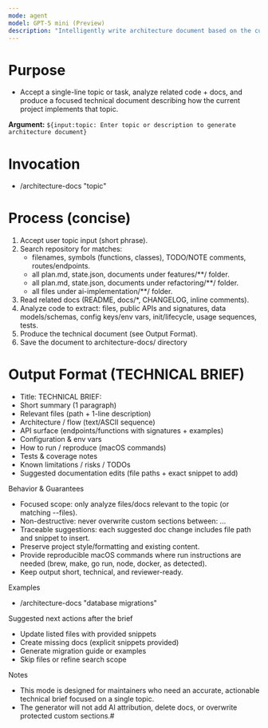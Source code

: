 ```yaml
---
mode: agent
model: GPT-5 mini (Preview)
description: "Intelligently write architecture document based on the current codebase and documents"
---
```

# Purpose
- Accept a single-line topic or task, analyze related code + docs, and produce a focused technical document describing how the current project implements that topic.

**Argument:** `${input:topic: Enter topic or description to generate architecture document}`

# Invocation
- /architecture-docs "topic"

# Process (concise)
1. Accept user topic input (short phrase).
2. Search repository for matches:
   - filenames, symbols (functions, classes), TODO/NOTE comments, routes/endpoints.
   - all plan.md, state.json, documents under features/**/ folder.
   - all plan.md, state.json, documents under refactoring/**/ folder.
   - all files under ai-implementation/**/ folder.
3. Read related docs (README, docs/*, CHANGELOG, inline comments).
4. Analyze code to extract: files, public APIs and signatures, data models/schemas, config keys/env vars, init/lifecycle, usage sequences, tests.
5. Produce the technical document (see Output Format).
6. Save the document to architecture-docs/ directory

#  Output Format (TECHNICAL BRIEF)
- Title: TECHNICAL BRIEF: <topic>
- Short summary (1 paragraph)
- Relevant files (path + 1-line description)
- Architecture / flow (text/ASCII sequence)
- API surface (endpoints/functions with signatures + examples)
- Configuration & env vars
- How to run / reproduce (macOS commands)
- Tests & coverage notes
- Known limitations / risks / TODOs
- Suggested documentation edits (file paths + exact snippet to add)

Behavior & Guarantees
- Focused scope: only analyze files/docs relevant to the topic (or matching --files).
- Non-destructive: never overwrite custom sections between:
  <!-- CUSTOM:START --> ... <!-- CUSTOM:END -->
- Traceable suggestions: each suggested doc change includes file path and snippet to insert.
- Preserve project style/formatting and existing content.
- Provide reproducible macOS commands where run instructions are needed (brew, make, go run, node, docker, as detected).
- Keep output short, technical, and reviewer-ready.

Examples
- /architecture-docs "database migrations"

Suggested next actions after the brief
- Update listed files with provided snippets
- Create missing docs (explicit snippets provided)
- Generate migration guide or examples
- Skip files or refine search scope

Notes
- This mode is designed for maintainers who need an accurate, actionable technical brief focused on a single topic.
- The generator will not add AI attribution, delete docs, or overwrite protected custom sections.# 